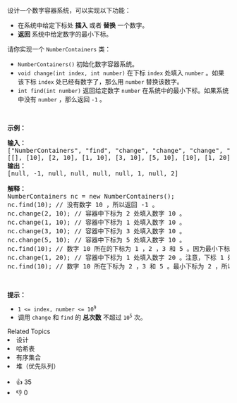 <p>设计一个数字容器系统，可以实现以下功能：</p>

<ul> 
 <li>在系统中给定下标处&nbsp;<strong>插入</strong>&nbsp;或者 <strong>替换</strong>&nbsp;一个数字。</li> 
 <li><strong>返回</strong>&nbsp;系统中给定数字的最小下标。</li> 
</ul>

<p>请你实现一个&nbsp;<code>NumberContainers</code>&nbsp;类：</p>

<ul> 
 <li><code>NumberContainers()</code>&nbsp;初始化数字容器系统。</li> 
 <li><code>void change(int index, int number)</code> 在下标&nbsp;<code>index</code>&nbsp;处填入&nbsp;<code>number</code>&nbsp;。如果该下标&nbsp;<code>index</code>&nbsp;处已经有数字了，那么用 <code>number</code>&nbsp;替换该数字。</li> 
 <li><code>int find(int number)</code>&nbsp;返回给定数字&nbsp;<code>number</code>&nbsp;在系统中的最小下标。如果系统中没有&nbsp;<code>number</code>&nbsp;，那么返回&nbsp;<code>-1</code>&nbsp;。</li> 
</ul>

<p>&nbsp;</p>

<p><strong>示例：</strong></p>

<pre>
<strong>输入：</strong>
["NumberContainers", "find", "change", "change", "change", "change", "find", "change", "find"]
[[], [10], [2, 10], [1, 10], [3, 10], [5, 10], [10], [1, 20], [10]]
<strong>输出：</strong>
[null, -1, null, null, null, null, 1, null, 2]

<strong>解释：</strong>
NumberContainers nc = new NumberContainers();
nc.find(10); // 没有数字 10 ，所以返回 -1 。
nc.change(2, 10); // 容器中下标为 2 处填入数字 10 。
nc.change(1, 10); // 容器中下标为 1 处填入数字 10 。
nc.change(3, 10); // 容器中下标为 3 处填入数字 10 。
nc.change(5, 10); // 容器中下标为 5 处填入数字 10 。
nc.find(10); // 数字 10 所在的下标为 1 ，2 ，3 和 5 。因为最小下标为 1 ，所以返回 1 。
nc.change(1, 20); // 容器中下标为 1 处填入数字 20 。注意，下标 1 处之前为 10 ，现在被替换为 20 。
nc.find(10); // 数字 10 所在下标为 2 ，3 和 5 。最小下标为 2 ，所以返回 2 。
</pre>

<p>&nbsp;</p>

<p><strong>提示：</strong></p>

<ul> 
 <li><code>1 &lt;= index, number &lt;= 10<sup>9</sup></code></li> 
 <li>调用&nbsp;<code>change</code> 和&nbsp;<code>find</code>&nbsp;的&nbsp;<strong>总次数</strong>&nbsp;不超过&nbsp;<code>10<sup>5</sup></code> 次。</li> 
</ul>

<div><div>Related Topics</div><div><li>设计</li><li>哈希表</li><li>有序集合</li><li>堆（优先队列）</li></div></div><br><div><li>👍 35</li><li>👎 0</li></div>